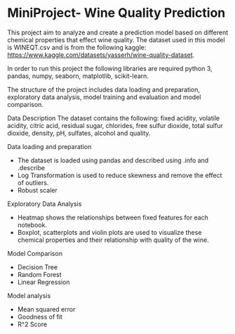 # MiniProject- Wine Quality Prediction
This project aim to analyze and create a prediction model based on different chemical properties that effect wine quality. The dataset used in this model is WINEQT.csv and is from the following kaggle: https://www.kaggle.com/datasets/yasserh/wine-quality-dataset.

In order to run this project the following libraries are required python 3, pandas, numpy, seaborn, matplotlib, scikit-learn.

The structure of the project includes data loading and preparation, exploratory data analysis, model training and evaluation and model comparison. 

Data Description
The dataset contains the following: fixed acidity, volatile acidity, citric acid, residual sugar, chlorides, free sulfur dioxide, total sulfur dioxide, density, pH, sulfates, alcohol and quality.

Data loading and preparation
- The dataset is loaded using pandas and described using .info and .describe
- Log Transformation is used to reduce skewness and remove the effect of outliers.
- Robust scaler

Exploratory Data Analysis
- Heatmap shows the relationships between fixed features for each notebook.
- Boxplot, scatterplots and violin plots are used to visualize these chemical properties and their relationship with quality of the wine.

Model Comparison  
- Decision Tree
- Random Forest
- Linear Regression

Model analysis
- Mean squared error
- Goodness of fit
- R^2 Score


